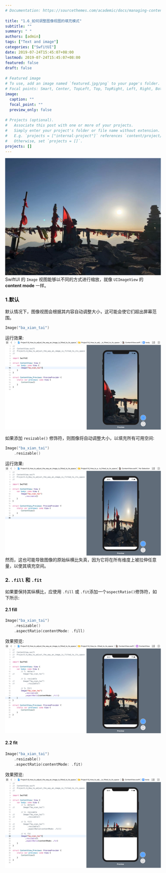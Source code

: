 ```yaml
---
# Documentation: https://sourcethemes.com/academic/docs/managing-content/

title: "1.6_如何调整图像视图的填充模式"
subtitle: ""
summary: " "
authors: [admin]
tags: ["Text and image"]
categories: ["SwfitUI"]
date: 2019-07-24T15:45:07+08:00
lastmod: 2019-07-24T15:45:07+08:00
featured: false
draft: false

# Featured image
# To use, add an image named `featured.jpg/png` to your page's folder.
# Focal points: Smart, Center, TopLeft, Top, TopRight, Left, Right, BottomLeft, Bottom, BottomRight.
image:
  caption: ""
  focal_point: ""
  preview_only: false

# Projects (optional).
#   Associate this post with one or more of your projects.
#   Simply enter your project's folder or file name without extension.
#   E.g. `projects = ["internal-project"]` references `content/project/deep-learning/index.md`.
#   Otherwise, set `projects = []`.
projects: []
---
```


![1.6_ba_xian_tai](img/1.6_ba_xian_tai.png)
SwiftUI 的 `Image` 视图能够以不同的方式进行缩放，就像 `UIImageView` 的 **content mode** 一样。

### 1.默认
默认情况下，图像视图会根据其内容自动调整大小，这可能会使它们超出屏幕范围。
```swift
Image("ba_xian_tai")
```
运行效果:
![1.6_the_default_content_mode](img/1.6_the_default_content_mode.png "default content mode")

如果添加 `resizable()` 修饰符，则图像将自动调整大小，以填充所有可用空间: 
```swift
Image("ba_xian_tai")
    .resizable()
```
运行效果:
![1.6_resizable_image](img/1.6_resizable_image.png "resizable image")
然而，这也可能导致图像的原始纵横比失真，因为它将在所有维度上被拉伸任意量，以使其填充空间。

### 2. `.fill` 和 `.fit`
如果要保持其纵横比，应使用 `.fill` 或 `.fit`添加一个`aspectRatio()`修饰符，如下所示:
#### 2.1 fill
```swift
Image("ba_xian_tai")
    .resizable()
    .aspectRatio(contentMode: .fill)
```

效果预览:
![1.6_fill_content_mode](img/1.6_fill_content_mode.png "content mode = .fill")

#### 2.2 fit
```swift
Image("ba_xian_tai")
    .resizable()
    .aspectRatio(contentMode: .fit)
```

效果预览:
![1.6_fit_content_mode](img/1.6_fit_content_mode.png "content mode = .fit")